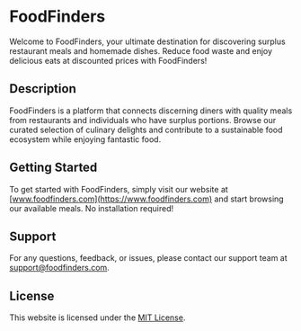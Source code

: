 # FoodFinders

Welcome to FoodFinders, your ultimate destination for discovering surplus restaurant meals and homemade dishes. Reduce food waste and enjoy delicious eats at discounted prices with FoodFinders!

## Description

FoodFinders is a platform that connects discerning diners with quality meals from restaurants and individuals who have surplus portions. Browse our curated selection of culinary delights and contribute to a sustainable food ecosystem while enjoying fantastic food.

## Getting Started

To get started with FoodFinders, simply visit our website at [www.foodfinders.com](https://www.foodfinders.com) and start browsing our available meals. No installation required!

## Support

For any questions, feedback, or issues, please contact our support team at support@foodfinders.com.

## License

This website is licensed under the [MIT License](LICENSE).
